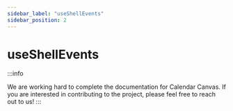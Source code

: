 ```yaml
---
sidebar_label: "useShellEvents"
sidebar_position: 2
---
```


# useShellEvents

:::info

We are working hard to complete the documentation for Calendar Canvas.
If you are interested in contributing to the project, please feel free to reach out to us!
:::